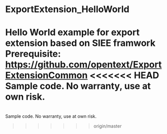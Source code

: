 # ExportExtension_HelloWorld
Hello World example for export extension based on SIEE framwork<br>
Prerequisite: https://github.com/opentext/ExportExtensionCommon
<<<<<<< HEAD
<br>Sample code. No warranty, use at own risk.
=======
<br>Sample code. No warranty, use at own risk.
>>>>>>> origin/master
